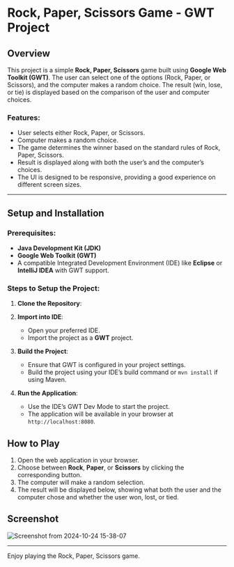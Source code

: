 # Rock, Paper, Scissors Game - GWT Project

## Overview

This project is a simple **Rock, Paper, Scissors** game built using **Google Web Toolkit (GWT)**. The user can select one of the options (Rock, Paper, or Scissors), and the computer makes a random choice. The result (win, lose, or tie) is displayed based on the comparison of the user and computer choices.

### Features:
- User selects either Rock, Paper, or Scissors.
- Computer makes a random choice.
- The game determines the winner based on the standard rules of Rock, Paper, Scissors.
- Result is displayed along with both the user’s and the computer’s choices.
- The UI is designed to be responsive, providing a good experience on different screen sizes.

---

## Setup and Installation

### Prerequisites:
- **Java Development Kit (JDK)**
- **Google Web Toolkit (GWT)**
- A compatible Integrated Development Environment (IDE) like **Eclipse** or **IntelliJ IDEA** with GWT support.

### Steps to Setup the Project:

1. **Clone the Repository**:

2. **Import into IDE**:
   - Open your preferred IDE.
   - Import the project as a **GWT** project.

3. **Build the Project**:
   - Ensure that GWT is configured in your project settings.
   - Build the project using your IDE’s build command or `mvn install` if using Maven.

4. **Run the Application**:
   - Use the IDE’s GWT Dev Mode to start the project.
   - The application will be available in your browser at `http://localhost:8080`.


## How to Play

1. Open the web application in your browser.
2. Choose between **Rock**, **Paper**, or **Scissors** by clicking the corresponding button.
3. The computer will make a random selection.
4. The result will be displayed below, showing what both the user and the computer chose and whether the user won, lost, or tied.


## Screenshot
![Screenshot from 2024-10-24 15-38-07](https://github.com/user-attachments/assets/66d3e7e0-5255-40ed-a0be-f4b2a4524ad9)


---

Enjoy playing the Rock, Paper, Scissors game.
